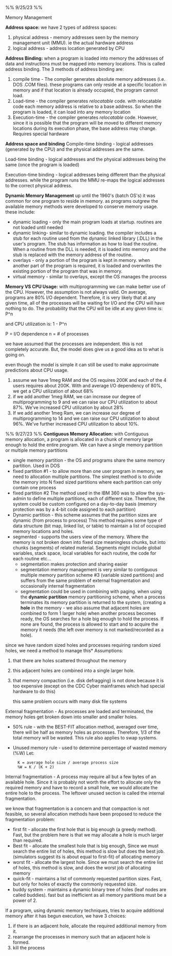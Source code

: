 %% 9/25/23 %%

Memory Management

**Address space:**
we have 2 types of address spaces:
1. physical address - memory addresses seen by the memory management unit (MMU). ie the actual hardware address
2. logical address - address location generated by CPU

**Address Binding:**
when a program is loaded into memory the addresses of data and instructions must be mapped into memory locations. This is called address binding. The 3 methods of address binding are:

1. compile time - The compiler generates absolute memory addresses (i.e. DOS .COM files). these programs can only reside at a specific location in memory and if that location is already occupied, the program cannot load.
2. Load-time - the compiler generates *relocatable* code. with relocatable code each memory address is relative to a base address. So when the program is loaded, it can load into any memory location
3. Execution-time - the compiler generates *relocatable* code. However, since it is possible that the program will be moved to different memory locations during its execution phase, the base address may change. Requires special hardware

**Address space and binding**
Compile-time binding - logical addresses (generated by the CPU) and the physical addresses are the same.

Load-time binding - logical addresses and the physical addresses being the same (once the program is loaded)

Execution-time binding - logical addresses being different than the physical addresses. while the program  runs the MMU re-maps the logical addresses to the correct physical address.

**Dynamic Memory Management**
up until the 1960's (batch OS's) it was common for one program to reside in memory. as programs outgrew the available memory methods were developed to conserve memory usage. these include:
- dynamic loading - only the main program loads at startup. routines are not loaded until needed
- dynamic linking- similar to dynamic loading. the compiler includes a stub for each routine used from the dynamic linked library (.DLL) in the user's program. The stub has information as how to load the routine. When a routine from the DLL is needed, it is loaded into memory and the stub is replaced with the memory address of the routine.
- overlays - only a portion of the program is kept in memory. when another part of the program is required, it is loaded and overwrites the existing portion of the program that was in memory.
- virtual memory - similar to overlays, except the OS manages the process

**Memory VS CPU Usage:**
with multiprogramming we can make better use of the CPU. However, the assumption is not always valid. On average, programs are 80% I/O dependent. Therefore, it is very likely that at any given time, all of the processes will be waiting for I/O and the CPU will have nothing to do. The probability that the CPU will be idle at any given time is:
P^n

and CPU utilization is:
1 - P^n

P = I/O dependence
n = # of processes

we have assumed that the processes are independent. this is not completely accurate. But, the model does give us a good idea as to what is going on.

even though the model is simple it can still be used to make approximate predictions about CPU usage.
1. assume we have 1meg RAM and the OS requires 200K and each of the 4 users requires about 200K. With and average I/O dependency of 80%, we get a CPU utilization of about 68%
2. if we add another 1meg RAM, we can increase our degree of multiprogramming to 9 and we can raise our CPU utilization to about 87%. We've increased CPU utilization by about 28%
3. If we add another 1meg Ram, we can increase our degree of multiprogramming to 14 and we can raise our CPU utilization to about 96%. We've further increased CPU utilization to about 10%.

%% 9/27/23 %%
**Contiguous Memory Allocation:**
with Contiguous memory allocation, a program is allocated in a chunk of memory large enough to hold the entire program. We can have a single memory partition or multiple memory partitions
- single memory partition - the OS and programs share the same memory partition. Used in DOS
- fixed partition #1 - to allow more than one user program in memory, we need to allocation multiple partitions. The simplest method is to divide the memory into N fixed sized partitions where each partition can only contain one process
- fixed partition #2 The method used in the IBM 360 was to allow the sys-admin to define multiple partitions, each of different size. Therefore, the system could be custom configured on a day-to-day basis (memory protection was by a 4-bit code assigned to each partition)
- Dynamic partition - this scheme assumes that the partition sizes are dynamic (from process to process) This method requires some type of data structure (bit map, linked list, or table) to maintain a list of occupied memory locations and holes.
- segmented - supports the users view of the memory. Where the memory is not broken down into fixed size meaningless chunks, but into chunks (segments) of related material. Segments might include global variables, stack space, local variables for each routine, the code for each routine etc...
	- segmentation makes protection and sharing easier
	- segmentation memory management is very similar to contiguous multiple memory partition scheme #3 (variable sized partitions) and suffers from the same problem of external fragmentation and occasionally internal fragmentation
	- segmentation could be used in combining with paging.
when using the **dynamic partition** memory partitioning scheme, when a process terminates its memory partition is returned to the system, (creating a **hole** in the memory - we also assume that adjacent holes are combined to form 1 larger hole) when another process becomes ready, the OS searches for a hole big enough to hold the process. If none are found, the process is allowed to start and to acquire the memory it needs (the left over memory is not marked/recorded as a hole).

since we have random sized holes and processes requiring random sized holes, we need a method to manage this* Assumptions:
1. that there are holes scattered throughout the memory
2. this adjacent holes are combined into a single larger hole.
3. that memory compaction (i.e. disk defragging) is not done because it is too expensive (except on the CDC Cyber mainframes which had special hardware to do this)

	this same problem occurs with many disk file systems

External fragmentation - As processes are loaded and terminated, the memory holes get broken down into smaller and smaller holes.
- 50% rule - with the BEST-FIT allocation method, averaged over time, there will be half as memory holes as processes. Therefore, 1/3 of the total memory will be wasted. This rule also applies to swap systems.
- Unused memory rule - used to determine percentage of wasted memory (%W)
	Let: 

		K = average hole size / average process size
		%W = K / (K + 2)

Internal fragmentation - A process may require all but a few bytes of an available hole. Since it is probably not worth the effort to allocate only the required memory and have to record a small hole, we would allocate the entire hole to the process. The leftover unused section is called the internal fragmentation.

we know that fragmentation is a concern and that compaction is not feasible, so several allocation methods have been proposed to reduce the fragmentation problem:
- first fit - allocate the first hole that is big enough (a greedy method). Fast, but the problem here is that we may allocate a hole is much larger than required.
- Best fit - allocate the smallest hole that is big enough, Since we must search the entire list of holes, this method is slow but does the best job. (simulators suggest its is about equal to first-fit) of allocating memory
- worst fit - allocate the largest hole. Since we must search the entire list of holes, this method is slow, and does the worst job of allocating memory
- quick-fit - maintains a list of commonly requested partition sizes. Fast, but only for holes of exactly the commonly requested size.
- buddy system - maintains a dynamic binary tree of holes (leaf nodes are called buddies). fast but as inefficient as all memory partitions must be a power of 2.

If a program, using dynamic memory techniques, tries to acquire additional memory after it has begun execution, we have 3 choices:
1. if there is an adjacent hole, allocate the required additional memory from it.
2. rearrange the processes in memory such that an adjacent hole is formed.
3. kill the process